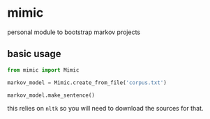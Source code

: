 # mimic
personal module to bootstrap markov projects

## basic usage
``` python
from mimic import Mimic

markov_model = Mimic.create_from_file('corpus.txt')

markov_model.make_sentence()
```

this relies on `nltk` so you will need to download the sources for that.
